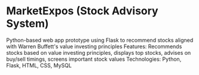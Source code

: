 # MarketExpos (Stock Advisory System)

Python-based web app prototype using Flask to recommend stocks aligned with Warren Buffett's value investing principles
Features: Recommends stocks based on value investing principles, displays top stocks, advises on buy/sell timings, screens important stock values
Technologies: Python, Flask, HTML, CSS, MySQL
